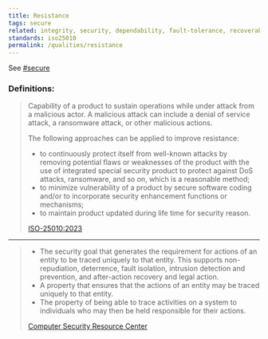 ```yaml
---
title: Resistance
tags: secure
related: integrity, security, dependability, fault-tolerance, recoverability 
standards: iso25010
permalink: /qualities/resistance
---
```


See [#secure](/tag-secure)

### Definitions:


>Capability of a product to sustain operations while under attack from a malicious actor.
>A malicious attack can include a denial of service attack, a ransomware attack, or other malicious actions. 
>
>The following approaches can be applied to improve resistance:
>
>* to continuously protect itself from well-known attacks by removing potential flaws or weaknesses of the product with the use of integrated special security product to protect against DoS attacks, ransomware, and so on, which is a reasonable method;<br>
>* to minimize vulnerability of a product by secure software coding and/or to incorporate security enhancement functions or mechanisms;<br>
>* to maintain product updated during life time for security reason.
>
>[ISO-25010:2023](/references/#iso-25010-2023)



<hr class="with-no-margin"/>

>* The security goal that generates the requirement for actions of an entity to be traced uniquely to that entity. This supports non-repudiation, deterrence, fault isolation, intrusion detection and prevention, and after-action recovery and legal action.
>* A property that ensures that the actions of an entity may be traced uniquely to that entity.
>* The property of being able to trace activities on a system to individuals who may then be held responsible for their actions.
>
>[Computer Security Resource Center](https://csrc.nist.gov/glossary/term/accountability)
